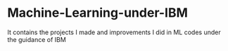 # Machine-Learning-under-IBM
It contains the projects I made and improvements I did in ML codes under the guidance of IBM
